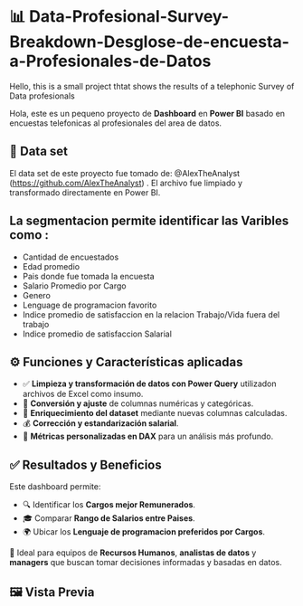 # 📊 Data-Profesional-Survey-Breakdown-Desglose-de-encuesta-a-Profesionales-de-Datos

Hello, this is a small project thtat shows the results of a telephonic Survey of Data profesionals  

Hola, este es un pequeno proyecto de **Dashboard** en **Power BI** basado en encuestas telefonicas al profesionales del area de datos. 


## 📁 Data set

El data set de este proyecto fue tomado de:   @AlexTheAnalyst (https://github.com/AlexTheAnalyst) .   El archivo fue limpiado y transformado directamente en Power BI.

## La segmentacion permite identificar las Varibles como :
- Cantidad de encuestados
- Edad promedio
- Pais donde fue tomada la encuesta
- Salario Promedio por Cargo
- Genero
- Lenguage de programacion favorito
- Indice promedio de satisfaccion en la relacion Trabajo/Vida fuera del trabajo
- Indice promedio de satisfaccion Salarial

## ⚙️ Funciones y Características aplicadas

- ✅ **Limpieza y transformación de datos con Power Query** utilizadon archivos de Excel como insumo.
- 🔢 **Conversión y ajuste** de columnas numéricas y categóricas.
- 🧠 **Enriquecimiento del dataset** mediante nuevas columnas calculadas.
- 💰 **Corrección y estandarización salarial**.
- 📐 **Métricas personalizadas en DAX** para un análisis más profundo.

## ✅ Resultados y Beneficios

Este dashboard permite:

- 🔍 Identificar los **Cargos mejor Remunerados**.
- 🎓 Comparar **Rango de Salarios entre Paises**.
- 🌍 Ubicar los **Lenguaje de programacion preferidos por Cargos**.

👥 Ideal para equipos de **Recursos Humanos**, **analistas de datos** y **managers** que buscan tomar decisiones informadas y basadas en datos.


## 🖼️ Vista Previa

